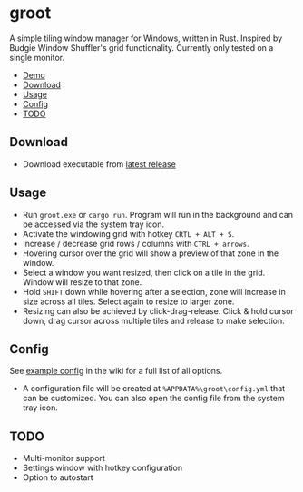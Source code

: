# groot

A simple tiling window manager for Windows, written in Rust. Inspired by Budgie Window Shuffler's grid functionality. Currently only tested on a single monitor.

- [Demo](#demo)
- [Download](#download)
- [Usage](#usage)
- [Config](#config)
- [TODO](#todo)

## Download

- Download executable from [latest release](https://github.com/wgalyen/groot/releases/latest)

## Usage

- Run `groot.exe` or `cargo run`. Program will run in the background and can be accessed via the system tray icon.
- Activate the windowing grid with hotkey `CRTL + ALT + S`.
- Increase / decrease grid rows / columns with `CTRL + arrows`.
- Hovering cursor over the grid will show a preview of that zone in the window.
- Select a window you want resized, then click on a tile in the grid. Window will resize to that zone.
- Hold `SHIFT` down while hovering after a selection, zone will increase in size across all tiles. Select again to resize to larger zone.
- Resizing can also be achieved by click-drag-release. Click & hold cursor down, drag cursor across multiple tiles and release to make selection.

## Config

See [example config](https://github.com/wgalyen/groot/wiki/Example-Config) in the wiki for a full list of all options.

- A configuration file will be created at `%APPDATA%\groot\config.yml` that can be customized. You can also open the config file from the system tray icon.

## TODO

- Multi-monitor support
- Settings window with hotkey configuration
- Option to autostart